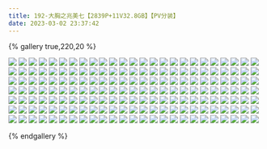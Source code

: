 ```yaml
---
title: 192-大胸之兆美七【2839P+11V32.8GB】【PV分装】
date: 2023-03-02 23:37:42
---
```


{% gallery true,220,20 %}

![](https://cdn.jsdelivr.net/gh/qiyuan002/blog_img@main/192-%E5%A4%A7%E8%83%B8%E4%B9%8B%E5%85%86%E7%BE%8E%E4%B8%83%E3%80%902839P+11V32.8GB%E3%80%91/cover(44).jpg)
![](https://cdn.jsdelivr.net/gh/qiyuan002/blog_img@main/192-%E5%A4%A7%E8%83%B8%E4%B9%8B%E5%85%86%E7%BE%8E%E4%B8%83%E3%80%902839P+11V32.8GB%E3%80%91/cover(43).jpg)
![](https://cdn.jsdelivr.net/gh/qiyuan002/blog_img@main/192-%E5%A4%A7%E8%83%B8%E4%B9%8B%E5%85%86%E7%BE%8E%E4%B8%83%E3%80%902839P+11V32.8GB%E3%80%91/cover(42).jpg)
![](https://cdn.jsdelivr.net/gh/qiyuan002/blog_img@main/192-%E5%A4%A7%E8%83%B8%E4%B9%8B%E5%85%86%E7%BE%8E%E4%B8%83%E3%80%902839P+11V32.8GB%E3%80%91/cover(41).jpg)
![](https://cdn.jsdelivr.net/gh/qiyuan002/blog_img@main/192-%E5%A4%A7%E8%83%B8%E4%B9%8B%E5%85%86%E7%BE%8E%E4%B8%83%E3%80%902839P+11V32.8GB%E3%80%91/cover(40).jpg)
![](https://cdn.jsdelivr.net/gh/qiyuan002/blog_img@main/192-%E5%A4%A7%E8%83%B8%E4%B9%8B%E5%85%86%E7%BE%8E%E4%B8%83%E3%80%902839P+11V32.8GB%E3%80%91/cover(39).jpg)
![](https://cdn.jsdelivr.net/gh/qiyuan002/blog_img@main/192-%E5%A4%A7%E8%83%B8%E4%B9%8B%E5%85%86%E7%BE%8E%E4%B8%83%E3%80%902839P+11V32.8GB%E3%80%91/cover(38).jpg)
![](https://cdn.jsdelivr.net/gh/qiyuan002/blog_img@main/192-%E5%A4%A7%E8%83%B8%E4%B9%8B%E5%85%86%E7%BE%8E%E4%B8%83%E3%80%902839P+11V32.8GB%E3%80%91/cover(37).jpg)
![](https://cdn.jsdelivr.net/gh/qiyuan002/blog_img@main/192-%E5%A4%A7%E8%83%B8%E4%B9%8B%E5%85%86%E7%BE%8E%E4%B8%83%E3%80%902839P+11V32.8GB%E3%80%91/cover(36).jpg)
![](https://cdn.jsdelivr.net/gh/qiyuan002/blog_img@main/192-%E5%A4%A7%E8%83%B8%E4%B9%8B%E5%85%86%E7%BE%8E%E4%B8%83%E3%80%902839P+11V32.8GB%E3%80%91/cover(35).jpg)
![](https://cdn.jsdelivr.net/gh/qiyuan002/blog_img@main/192-%E5%A4%A7%E8%83%B8%E4%B9%8B%E5%85%86%E7%BE%8E%E4%B8%83%E3%80%902839P+11V32.8GB%E3%80%91/cover(34).jpg)
![](https://cdn.jsdelivr.net/gh/qiyuan002/blog_img@main/192-%E5%A4%A7%E8%83%B8%E4%B9%8B%E5%85%86%E7%BE%8E%E4%B8%83%E3%80%902839P+11V32.8GB%E3%80%91/cover(33).jpg)
![](https://cdn.jsdelivr.net/gh/qiyuan002/blog_img@main/192-%E5%A4%A7%E8%83%B8%E4%B9%8B%E5%85%86%E7%BE%8E%E4%B8%83%E3%80%902839P+11V32.8GB%E3%80%91/cover(32).jpg)
![](https://cdn.jsdelivr.net/gh/qiyuan002/blog_img@main/192-%E5%A4%A7%E8%83%B8%E4%B9%8B%E5%85%86%E7%BE%8E%E4%B8%83%E3%80%902839P+11V32.8GB%E3%80%91/cover(31).jpg)
![](https://cdn.jsdelivr.net/gh/qiyuan002/blog_img@main/192-%E5%A4%A7%E8%83%B8%E4%B9%8B%E5%85%86%E7%BE%8E%E4%B8%83%E3%80%902839P+11V32.8GB%E3%80%91/cover(30).jpg)
![](https://cdn.jsdelivr.net/gh/qiyuan002/blog_img@main/192-%E5%A4%A7%E8%83%B8%E4%B9%8B%E5%85%86%E7%BE%8E%E4%B8%83%E3%80%902839P+11V32.8GB%E3%80%91/cover(29).jpg)
![](https://cdn.jsdelivr.net/gh/qiyuan002/blog_img@main/192-%E5%A4%A7%E8%83%B8%E4%B9%8B%E5%85%86%E7%BE%8E%E4%B8%83%E3%80%902839P+11V32.8GB%E3%80%91/cover(28).jpg)
![](https://cdn.jsdelivr.net/gh/qiyuan002/blog_img@main/192-%E5%A4%A7%E8%83%B8%E4%B9%8B%E5%85%86%E7%BE%8E%E4%B8%83%E3%80%902839P+11V32.8GB%E3%80%91/cover(27).jpg)
![](https://cdn.jsdelivr.net/gh/qiyuan002/blog_img@main/192-%E5%A4%A7%E8%83%B8%E4%B9%8B%E5%85%86%E7%BE%8E%E4%B8%83%E3%80%902839P+11V32.8GB%E3%80%91/cover(26).jpg)
![](https://cdn.jsdelivr.net/gh/qiyuan002/blog_img@main/192-%E5%A4%A7%E8%83%B8%E4%B9%8B%E5%85%86%E7%BE%8E%E4%B8%83%E3%80%902839P+11V32.8GB%E3%80%91/cover(25).jpg)
![](https://cdn.jsdelivr.net/gh/qiyuan002/blog_img@main/192-%E5%A4%A7%E8%83%B8%E4%B9%8B%E5%85%86%E7%BE%8E%E4%B8%83%E3%80%902839P+11V32.8GB%E3%80%91/cover(24).jpg)
![](https://cdn.jsdelivr.net/gh/qiyuan002/blog_img@main/192-%E5%A4%A7%E8%83%B8%E4%B9%8B%E5%85%86%E7%BE%8E%E4%B8%83%E3%80%902839P+11V32.8GB%E3%80%91/cover(23).jpg)
![](https://cdn.jsdelivr.net/gh/qiyuan002/blog_img@main/192-%E5%A4%A7%E8%83%B8%E4%B9%8B%E5%85%86%E7%BE%8E%E4%B8%83%E3%80%902839P+11V32.8GB%E3%80%91/cover(22).jpg)
![](https://cdn.jsdelivr.net/gh/qiyuan002/blog_img@main/192-%E5%A4%A7%E8%83%B8%E4%B9%8B%E5%85%86%E7%BE%8E%E4%B8%83%E3%80%902839P+11V32.8GB%E3%80%91/cover(21).jpg)
![](https://cdn.jsdelivr.net/gh/qiyuan002/blog_img@main/192-%E5%A4%A7%E8%83%B8%E4%B9%8B%E5%85%86%E7%BE%8E%E4%B8%83%E3%80%902839P+11V32.8GB%E3%80%91/cover(20).jpg)
![](https://cdn.jsdelivr.net/gh/qiyuan002/blog_img@main/192-%E5%A4%A7%E8%83%B8%E4%B9%8B%E5%85%86%E7%BE%8E%E4%B8%83%E3%80%902839P+11V32.8GB%E3%80%91/cover(19).jpg)
![](https://cdn.jsdelivr.net/gh/qiyuan002/blog_img@main/192-%E5%A4%A7%E8%83%B8%E4%B9%8B%E5%85%86%E7%BE%8E%E4%B8%83%E3%80%902839P+11V32.8GB%E3%80%91/cover(18).jpg)
![](https://cdn.jsdelivr.net/gh/qiyuan002/blog_img@main/192-%E5%A4%A7%E8%83%B8%E4%B9%8B%E5%85%86%E7%BE%8E%E4%B8%83%E3%80%902839P+11V32.8GB%E3%80%91/cover(17).jpg)
![](https://cdn.jsdelivr.net/gh/qiyuan002/blog_img@main/192-%E5%A4%A7%E8%83%B8%E4%B9%8B%E5%85%86%E7%BE%8E%E4%B8%83%E3%80%902839P+11V32.8GB%E3%80%91/cover(16).jpg)
![](https://cdn.jsdelivr.net/gh/qiyuan002/blog_img@main/192-%E5%A4%A7%E8%83%B8%E4%B9%8B%E5%85%86%E7%BE%8E%E4%B8%83%E3%80%902839P+11V32.8GB%E3%80%91/cover(15).jpg)
![](https://cdn.jsdelivr.net/gh/qiyuan002/blog_img@main/192-%E5%A4%A7%E8%83%B8%E4%B9%8B%E5%85%86%E7%BE%8E%E4%B8%83%E3%80%902839P+11V32.8GB%E3%80%91/cover(14).jpg)
![](https://cdn.jsdelivr.net/gh/qiyuan002/blog_img@main/192-%E5%A4%A7%E8%83%B8%E4%B9%8B%E5%85%86%E7%BE%8E%E4%B8%83%E3%80%902839P+11V32.8GB%E3%80%91/cover(13).jpg)
![](https://cdn.jsdelivr.net/gh/qiyuan002/blog_img@main/192-%E5%A4%A7%E8%83%B8%E4%B9%8B%E5%85%86%E7%BE%8E%E4%B8%83%E3%80%902839P+11V32.8GB%E3%80%91/cover(12).jpg)
![](https://cdn.jsdelivr.net/gh/qiyuan002/blog_img@main/192-%E5%A4%A7%E8%83%B8%E4%B9%8B%E5%85%86%E7%BE%8E%E4%B8%83%E3%80%902839P+11V32.8GB%E3%80%91/cover(11).jpg)
![](https://cdn.jsdelivr.net/gh/qiyuan002/blog_img@main/192-%E5%A4%A7%E8%83%B8%E4%B9%8B%E5%85%86%E7%BE%8E%E4%B8%83%E3%80%902839P+11V32.8GB%E3%80%91/cover(10).jpg)
![](https://cdn.jsdelivr.net/gh/qiyuan002/blog_img@main/192-%E5%A4%A7%E8%83%B8%E4%B9%8B%E5%85%86%E7%BE%8E%E4%B8%83%E3%80%902839P+11V32.8GB%E3%80%91/cover(9).jpg)
![](https://cdn.jsdelivr.net/gh/qiyuan002/blog_img@main/192-%E5%A4%A7%E8%83%B8%E4%B9%8B%E5%85%86%E7%BE%8E%E4%B8%83%E3%80%902839P+11V32.8GB%E3%80%91/cover(8).jpg)
![](https://cdn.jsdelivr.net/gh/qiyuan002/blog_img@main/192-%E5%A4%A7%E8%83%B8%E4%B9%8B%E5%85%86%E7%BE%8E%E4%B8%83%E3%80%902839P+11V32.8GB%E3%80%91/cover(7).jpg)
![](https://cdn.jsdelivr.net/gh/qiyuan002/blog_img@main/192-%E5%A4%A7%E8%83%B8%E4%B9%8B%E5%85%86%E7%BE%8E%E4%B8%83%E3%80%902839P+11V32.8GB%E3%80%91/cover(6).jpg)
![](https://cdn.jsdelivr.net/gh/qiyuan002/blog_img@main/192-%E5%A4%A7%E8%83%B8%E4%B9%8B%E5%85%86%E7%BE%8E%E4%B8%83%E3%80%902839P+11V32.8GB%E3%80%91/cover(5).jpg)
![](https://cdn.jsdelivr.net/gh/qiyuan002/blog_img@main/192-%E5%A4%A7%E8%83%B8%E4%B9%8B%E5%85%86%E7%BE%8E%E4%B8%83%E3%80%902839P+11V32.8GB%E3%80%91/cover(4).jpg)
![](https://cdn.jsdelivr.net/gh/qiyuan002/blog_img@main/192-%E5%A4%A7%E8%83%B8%E4%B9%8B%E5%85%86%E7%BE%8E%E4%B8%83%E3%80%902839P+11V32.8GB%E3%80%91/cover(3).jpg)
![](https://cdn.jsdelivr.net/gh/qiyuan002/blog_img@main/192-%E5%A4%A7%E8%83%B8%E4%B9%8B%E5%85%86%E7%BE%8E%E4%B8%83%E3%80%902839P+11V32.8GB%E3%80%91/cover(2).jpg)
![](https://cdn.jsdelivr.net/gh/qiyuan002/blog_img@main/192-%E5%A4%A7%E8%83%B8%E4%B9%8B%E5%85%86%E7%BE%8E%E4%B8%83%E3%80%902839P+11V32.8GB%E3%80%91/cover(1).jpg)
![](https://cdn.jsdelivr.net/gh/qiyuan002/blog_img@main/192-%E5%A4%A7%E8%83%B8%E4%B9%8B%E5%85%86%E7%BE%8E%E4%B8%83%E3%80%902839P+11V32.8GB%E3%80%91/2628_065_98l_3600_5400.jpg)
![](https://cdn.jsdelivr.net/gh/qiyuan002/blog_img@main/192-%E5%A4%A7%E8%83%B8%E4%B9%8B%E5%85%86%E7%BE%8E%E4%B8%83%E3%80%902839P+11V32.8GB%E3%80%91/cover.jpg)
![](https://cdn.jsdelivr.net/gh/qiyuan002/blog_img@main/192-%E5%A4%A7%E8%83%B8%E4%B9%8B%E5%85%86%E7%BE%8E%E4%B8%83%E3%80%902839P+11V32.8GB%E3%80%91/2628_056_3fh_3603_5400.jpg)
![](https://cdn.jsdelivr.net/gh/qiyuan002/blog_img@main/192-%E5%A4%A7%E8%83%B8%E4%B9%8B%E5%85%86%E7%BE%8E%E4%B8%83%E3%80%902839P+11V32.8GB%E3%80%91/2628_055_o6o_3603_5400.jpg)
![](https://cdn.jsdelivr.net/gh/qiyuan002/blog_img@main/192-%E5%A4%A7%E8%83%B8%E4%B9%8B%E5%85%86%E7%BE%8E%E4%B8%83%E3%80%902839P+11V32.8GB%E3%80%91/2628_053_ho8_3603_5400.jpg)
![](https://cdn.jsdelivr.net/gh/qiyuan002/blog_img@main/192-%E5%A4%A7%E8%83%B8%E4%B9%8B%E5%85%86%E7%BE%8E%E4%B8%83%E3%80%902839P+11V32.8GB%E3%80%91/2628_051_0m0_3603_5400.jpg)
![](https://cdn.jsdelivr.net/gh/qiyuan002/blog_img@main/192-%E5%A4%A7%E8%83%B8%E4%B9%8B%E5%85%86%E7%BE%8E%E4%B8%83%E3%80%902839P+11V32.8GB%E3%80%91/2628_049_okw_3603_5400.jpg)
![](https://cdn.jsdelivr.net/gh/qiyuan002/blog_img@main/192-%E5%A4%A7%E8%83%B8%E4%B9%8B%E5%85%86%E7%BE%8E%E4%B8%83%E3%80%902839P+11V32.8GB%E3%80%91/2628_046_enx_3603_5400.jpg)
![](https://cdn.jsdelivr.net/gh/qiyuan002/blog_img@main/192-%E5%A4%A7%E8%83%B8%E4%B9%8B%E5%85%86%E7%BE%8E%E4%B8%83%E3%80%902839P+11V32.8GB%E3%80%91/2628_039_3qs_3603_5400.jpg)
![](https://cdn.jsdelivr.net/gh/qiyuan002/blog_img@main/192-%E5%A4%A7%E8%83%B8%E4%B9%8B%E5%85%86%E7%BE%8E%E4%B8%83%E3%80%902839P+11V32.8GB%E3%80%91/2628_038_jlw_3603_5400.jpg)
![](https://cdn.jsdelivr.net/gh/qiyuan002/blog_img@main/192-%E5%A4%A7%E8%83%B8%E4%B9%8B%E5%85%86%E7%BE%8E%E4%B8%83%E3%80%902839P+11V32.8GB%E3%80%91/2628_034_85v_3603_5400.jpg)
![](https://cdn.jsdelivr.net/gh/qiyuan002/blog_img@main/192-%E5%A4%A7%E8%83%B8%E4%B9%8B%E5%85%86%E7%BE%8E%E4%B8%83%E3%80%902839P+11V32.8GB%E3%80%91/2628_031_ygb_3603_5400.jpg)
![](https://cdn.jsdelivr.net/gh/qiyuan002/blog_img@main/192-%E5%A4%A7%E8%83%B8%E4%B9%8B%E5%85%86%E7%BE%8E%E4%B8%83%E3%80%902839P+11V32.8GB%E3%80%91/2628_029_8x7_3603_5400.jpg)
![](https://cdn.jsdelivr.net/gh/qiyuan002/blog_img@main/192-%E5%A4%A7%E8%83%B8%E4%B9%8B%E5%85%86%E7%BE%8E%E4%B8%83%E3%80%902839P+11V32.8GB%E3%80%91/2628_028_bbs_3603_5400.jpg)
![](https://cdn.jsdelivr.net/gh/qiyuan002/blog_img@main/192-%E5%A4%A7%E8%83%B8%E4%B9%8B%E5%85%86%E7%BE%8E%E4%B8%83%E3%80%902839P+11V32.8GB%E3%80%91/2628_026_7gh_3603_5400.jpg)
![](https://cdn.jsdelivr.net/gh/qiyuan002/blog_img@main/192-%E5%A4%A7%E8%83%B8%E4%B9%8B%E5%85%86%E7%BE%8E%E4%B8%83%E3%80%902839P+11V32.8GB%E3%80%91/2628_057_fph_3603_5400.jpg)
![](https://cdn.jsdelivr.net/gh/qiyuan002/blog_img@main/192-%E5%A4%A7%E8%83%B8%E4%B9%8B%E5%85%86%E7%BE%8E%E4%B8%83%E3%80%902839P+11V32.8GB%E3%80%91/2628_023_565_3603_5400.jpg)
![](https://cdn.jsdelivr.net/gh/qiyuan002/blog_img@main/192-%E5%A4%A7%E8%83%B8%E4%B9%8B%E5%85%86%E7%BE%8E%E4%B8%83%E3%80%902839P+11V32.8GB%E3%80%91/2628_008_msv_3603_5400.jpg)
![](https://cdn.jsdelivr.net/gh/qiyuan002/blog_img@main/192-%E5%A4%A7%E8%83%B8%E4%B9%8B%E5%85%86%E7%BE%8E%E4%B8%83%E3%80%902839P+11V32.8GB%E3%80%91/2628_011_ulu_3603_5400.jpg)
![](https://cdn.jsdelivr.net/gh/qiyuan002/blog_img@main/192-%E5%A4%A7%E8%83%B8%E4%B9%8B%E5%85%86%E7%BE%8E%E4%B8%83%E3%80%902839P+11V32.8GB%E3%80%91/2598_013_7ni_3603_5400.jpg)
![](https://cdn.jsdelivr.net/gh/qiyuan002/blog_img@main/192-%E5%A4%A7%E8%83%B8%E4%B9%8B%E5%85%86%E7%BE%8E%E4%B8%83%E3%80%902839P+11V32.8GB%E3%80%91/2598_005_lnq_3603_5400.jpg)
![](https://cdn.jsdelivr.net/gh/qiyuan002/blog_img@main/192-%E5%A4%A7%E8%83%B8%E4%B9%8B%E5%85%86%E7%BE%8E%E4%B8%83%E3%80%902839P+11V32.8GB%E3%80%91/2598_004_14y_3603_5400.jpg)
![](https://cdn.jsdelivr.net/gh/qiyuan002/blog_img@main/192-%E5%A4%A7%E8%83%B8%E4%B9%8B%E5%85%86%E7%BE%8E%E4%B8%83%E3%80%902839P+11V32.8GB%E3%80%91/2598_003_3bg_3603_5400.jpg)
![](https://cdn.jsdelivr.net/gh/qiyuan002/blog_img@main/192-%E5%A4%A7%E8%83%B8%E4%B9%8B%E5%85%86%E7%BE%8E%E4%B8%83%E3%80%902839P+11V32.8GB%E3%80%91/2598_002_7hf_3603_5400.jpg)
![](https://cdn.jsdelivr.net/gh/qiyuan002/blog_img@main/192-%E5%A4%A7%E8%83%B8%E4%B9%8B%E5%85%86%E7%BE%8E%E4%B8%83%E3%80%902839P+11V32.8GB%E3%80%91/2598_046_qep_3603_5400.jpg)
![](https://cdn.jsdelivr.net/gh/qiyuan002/blog_img@main/192-%E5%A4%A7%E8%83%B8%E4%B9%8B%E5%85%86%E7%BE%8E%E4%B8%83%E3%80%902839P+11V32.8GB%E3%80%91/2628_012_f9q_3603_5400.jpg)
![](https://cdn.jsdelivr.net/gh/qiyuan002/blog_img@main/192-%E5%A4%A7%E8%83%B8%E4%B9%8B%E5%85%86%E7%BE%8E%E4%B8%83%E3%80%902839P+11V32.8GB%E3%80%91/2575_026_fb7_3603_5400.jpg)
![](https://cdn.jsdelivr.net/gh/qiyuan002/blog_img@main/192-%E5%A4%A7%E8%83%B8%E4%B9%8B%E5%85%86%E7%BE%8E%E4%B8%83%E3%80%902839P+11V32.8GB%E3%80%91/2575_025_deb_3603_5400.jpg)
![](https://cdn.jsdelivr.net/gh/qiyuan002/blog_img@main/192-%E5%A4%A7%E8%83%B8%E4%B9%8B%E5%85%86%E7%BE%8E%E4%B8%83%E3%80%902839P+11V32.8GB%E3%80%91/2575_024_svq_3603_5400.jpg)
![](https://cdn.jsdelivr.net/gh/qiyuan002/blog_img@main/192-%E5%A4%A7%E8%83%B8%E4%B9%8B%E5%85%86%E7%BE%8E%E4%B8%83%E3%80%902839P+11V32.8GB%E3%80%91/2575_019_9cr_3603_5400.jpg)
![](https://cdn.jsdelivr.net/gh/qiyuan002/blog_img@main/192-%E5%A4%A7%E8%83%B8%E4%B9%8B%E5%85%86%E7%BE%8E%E4%B8%83%E3%80%902839P+11V32.8GB%E3%80%91/2575_018_16m_3603_5400.jpg)
![](https://cdn.jsdelivr.net/gh/qiyuan002/blog_img@main/192-%E5%A4%A7%E8%83%B8%E4%B9%8B%E5%85%86%E7%BE%8E%E4%B8%83%E3%80%902839P+11V32.8GB%E3%80%91/2575_017_ck3_3603_5400.jpg)
![](https://cdn.jsdelivr.net/gh/qiyuan002/blog_img@main/192-%E5%A4%A7%E8%83%B8%E4%B9%8B%E5%85%86%E7%BE%8E%E4%B8%83%E3%80%902839P+11V32.8GB%E3%80%91/2575_016_7q9_3603_5400.jpg)
![](https://cdn.jsdelivr.net/gh/qiyuan002/blog_img@main/192-%E5%A4%A7%E8%83%B8%E4%B9%8B%E5%85%86%E7%BE%8E%E4%B8%83%E3%80%902839P+11V32.8GB%E3%80%91/2575_015_kbw_3603_5400.jpg)
![](https://cdn.jsdelivr.net/gh/qiyuan002/blog_img@main/192-%E5%A4%A7%E8%83%B8%E4%B9%8B%E5%85%86%E7%BE%8E%E4%B8%83%E3%80%902839P+11V32.8GB%E3%80%91/2575_014_7ap_3603_5400.jpg)
![](https://cdn.jsdelivr.net/gh/qiyuan002/blog_img@main/192-%E5%A4%A7%E8%83%B8%E4%B9%8B%E5%85%86%E7%BE%8E%E4%B8%83%E3%80%902839P+11V32.8GB%E3%80%91/2575_013_dwa_3603_5400.jpg)
![](https://cdn.jsdelivr.net/gh/qiyuan002/blog_img@main/192-%E5%A4%A7%E8%83%B8%E4%B9%8B%E5%85%86%E7%BE%8E%E4%B8%83%E3%80%902839P+11V32.8GB%E3%80%91/2575_012_dlc_3603_5400.jpg)
![](https://cdn.jsdelivr.net/gh/qiyuan002/blog_img@main/192-%E5%A4%A7%E8%83%B8%E4%B9%8B%E5%85%86%E7%BE%8E%E4%B8%83%E3%80%902839P+11V32.8GB%E3%80%91/2575_011_nht_3603_5400.jpg)
![](https://cdn.jsdelivr.net/gh/qiyuan002/blog_img@main/192-%E5%A4%A7%E8%83%B8%E4%B9%8B%E5%85%86%E7%BE%8E%E4%B8%83%E3%80%902839P+11V32.8GB%E3%80%91/2575_029_xv4_3603_5400.jpg)
![](https://cdn.jsdelivr.net/gh/qiyuan002/blog_img@main/192-%E5%A4%A7%E8%83%B8%E4%B9%8B%E5%85%86%E7%BE%8E%E4%B8%83%E3%80%902839P+11V32.8GB%E3%80%91/2575_008_0a9_3603_5400.jpg)
![](https://cdn.jsdelivr.net/gh/qiyuan002/blog_img@main/192-%E5%A4%A7%E8%83%B8%E4%B9%8B%E5%85%86%E7%BE%8E%E4%B8%83%E3%80%902839P+11V32.8GB%E3%80%91/2575_004_hgb_3603_5400.jpg)
![](https://cdn.jsdelivr.net/gh/qiyuan002/blog_img@main/192-%E5%A4%A7%E8%83%B8%E4%B9%8B%E5%85%86%E7%BE%8E%E4%B8%83%E3%80%902839P+11V32.8GB%E3%80%91/2548_046_gm9_3600_5400.jpg)
![](https://cdn.jsdelivr.net/gh/qiyuan002/blog_img@main/192-%E5%A4%A7%E8%83%B8%E4%B9%8B%E5%85%86%E7%BE%8E%E4%B8%83%E3%80%902839P+11V32.8GB%E3%80%91/2516_008_22p_3603_5400.jpg)
![](https://cdn.jsdelivr.net/gh/qiyuan002/blog_img@main/192-%E5%A4%A7%E8%83%B8%E4%B9%8B%E5%85%86%E7%BE%8E%E4%B8%83%E3%80%902839P+11V32.8GB%E3%80%91/2516_007_6nt_3603_5400.jpg)
![](https://cdn.jsdelivr.net/gh/qiyuan002/blog_img@main/192-%E5%A4%A7%E8%83%B8%E4%B9%8B%E5%85%86%E7%BE%8E%E4%B8%83%E3%80%902839P+11V32.8GB%E3%80%91/2516_004_386_3603_5400.jpg)
![](https://cdn.jsdelivr.net/gh/qiyuan002/blog_img@main/192-%E5%A4%A7%E8%83%B8%E4%B9%8B%E5%85%86%E7%BE%8E%E4%B8%83%E3%80%902839P+11V32.8GB%E3%80%91/2516_003_g8n_3603_5400.jpg)
![](https://cdn.jsdelivr.net/gh/qiyuan002/blog_img@main/192-%E5%A4%A7%E8%83%B8%E4%B9%8B%E5%85%86%E7%BE%8E%E4%B8%83%E3%80%902839P+11V32.8GB%E3%80%91/2516_002_dc2_3603_5400.jpg)
![](https://cdn.jsdelivr.net/gh/qiyuan002/blog_img@main/192-%E5%A4%A7%E8%83%B8%E4%B9%8B%E5%85%86%E7%BE%8E%E4%B8%83%E3%80%902839P+11V32.8GB%E3%80%91/2516_001_ql3_3603_5400.jpg)
![](https://cdn.jsdelivr.net/gh/qiyuan002/blog_img@main/192-%E5%A4%A7%E8%83%B8%E4%B9%8B%E5%85%86%E7%BE%8E%E4%B8%83%E3%80%902839P+11V32.8GB%E3%80%91/2548_012_7h5_3735_5400.jpg)
![](https://cdn.jsdelivr.net/gh/qiyuan002/blog_img@main/192-%E5%A4%A7%E8%83%B8%E4%B9%8B%E5%85%86%E7%BE%8E%E4%B8%83%E3%80%902839P+11V32.8GB%E3%80%91/2488_040_hva_3837_5400.jpg)
![](https://cdn.jsdelivr.net/gh/qiyuan002/blog_img@main/192-%E5%A4%A7%E8%83%B8%E4%B9%8B%E5%85%86%E7%BE%8E%E4%B8%83%E3%80%902839P+11V32.8GB%E3%80%91/2488_036_h4l_3846_5400.jpg)
![](https://cdn.jsdelivr.net/gh/qiyuan002/blog_img@main/192-%E5%A4%A7%E8%83%B8%E4%B9%8B%E5%85%86%E7%BE%8E%E4%B8%83%E3%80%902839P+11V32.8GB%E3%80%91/2488_035_t0v_3741_5400.jpg)
![](https://cdn.jsdelivr.net/gh/qiyuan002/blog_img@main/192-%E5%A4%A7%E8%83%B8%E4%B9%8B%E5%85%86%E7%BE%8E%E4%B8%83%E3%80%902839P+11V32.8GB%E3%80%91/2488_032_jtn_3726_5400.jpg)
![](https://cdn.jsdelivr.net/gh/qiyuan002/blog_img@main/192-%E5%A4%A7%E8%83%B8%E4%B9%8B%E5%85%86%E7%BE%8E%E4%B8%83%E3%80%902839P+11V32.8GB%E3%80%91/2488_029_9oo_3600_5400.jpg)
![](https://cdn.jsdelivr.net/gh/qiyuan002/blog_img@main/192-%E5%A4%A7%E8%83%B8%E4%B9%8B%E5%85%86%E7%BE%8E%E4%B8%83%E3%80%902839P+11V32.8GB%E3%80%91/2488_026_lac_3966_5400.jpg)
![](https://cdn.jsdelivr.net/gh/qiyuan002/blog_img@main/192-%E5%A4%A7%E8%83%B8%E4%B9%8B%E5%85%86%E7%BE%8E%E4%B8%83%E3%80%902839P+11V32.8GB%E3%80%91/2488_041_inv_3600_5400.jpg)
![](https://cdn.jsdelivr.net/gh/qiyuan002/blog_img@main/192-%E5%A4%A7%E8%83%B8%E4%B9%8B%E5%85%86%E7%BE%8E%E4%B8%83%E3%80%902839P+11V32.8GB%E3%80%91/2488_020_8mr_3855_5400.jpg)
![](https://cdn.jsdelivr.net/gh/qiyuan002/blog_img@main/192-%E5%A4%A7%E8%83%B8%E4%B9%8B%E5%85%86%E7%BE%8E%E4%B8%83%E3%80%902839P+11V32.8GB%E3%80%91/2488_018_rat_3909_5400.jpg)
![](https://cdn.jsdelivr.net/gh/qiyuan002/blog_img@main/192-%E5%A4%A7%E8%83%B8%E4%B9%8B%E5%85%86%E7%BE%8E%E4%B8%83%E3%80%902839P+11V32.8GB%E3%80%91/2488_014_vxx_3585_5400.jpg)
![](https://cdn.jsdelivr.net/gh/qiyuan002/blog_img@main/192-%E5%A4%A7%E8%83%B8%E4%B9%8B%E5%85%86%E7%BE%8E%E4%B8%83%E3%80%902839P+11V32.8GB%E3%80%91/2488_012_yhm_3807_5400.jpg)
![](https://cdn.jsdelivr.net/gh/qiyuan002/blog_img@main/192-%E5%A4%A7%E8%83%B8%E4%B9%8B%E5%85%86%E7%BE%8E%E4%B8%83%E3%80%902839P+11V32.8GB%E3%80%91/2488_011_ex2_3714_5400.jpg)
![](https://cdn.jsdelivr.net/gh/qiyuan002/blog_img@main/192-%E5%A4%A7%E8%83%B8%E4%B9%8B%E5%85%86%E7%BE%8E%E4%B8%83%E3%80%902839P+11V32.8GB%E3%80%91/2488_010_3j6_3504_5400.jpg)
![](https://cdn.jsdelivr.net/gh/qiyuan002/blog_img@main/192-%E5%A4%A7%E8%83%B8%E4%B9%8B%E5%85%86%E7%BE%8E%E4%B8%83%E3%80%902839P+11V32.8GB%E3%80%91/2488_009_bxv_4089_5400.jpg)
![](https://cdn.jsdelivr.net/gh/qiyuan002/blog_img@main/192-%E5%A4%A7%E8%83%B8%E4%B9%8B%E5%85%86%E7%BE%8E%E4%B8%83%E3%80%902839P+11V32.8GB%E3%80%91/2488_025_5ei_3738_5400.jpg)
![](https://cdn.jsdelivr.net/gh/qiyuan002/blog_img@main/192-%E5%A4%A7%E8%83%B8%E4%B9%8B%E5%85%86%E7%BE%8E%E4%B8%83%E3%80%902839P+11V32.8GB%E3%80%91/2488_004_std_3483_5400(1).jpg)
![](https://cdn.jsdelivr.net/gh/qiyuan002/blog_img@main/192-%E5%A4%A7%E8%83%B8%E4%B9%8B%E5%85%86%E7%BE%8E%E4%B8%83%E3%80%902839P+11V32.8GB%E3%80%91/2488_002_jpw_3600_5400(1).jpg)
![](https://cdn.jsdelivr.net/gh/qiyuan002/blog_img@main/192-%E5%A4%A7%E8%83%B8%E4%B9%8B%E5%85%86%E7%BE%8E%E4%B8%83%E3%80%902839P+11V32.8GB%E3%80%91/2488_001_4pc_3834_5400(1).jpg)
![](https://cdn.jsdelivr.net/gh/qiyuan002/blog_img@main/192-%E5%A4%A7%E8%83%B8%E4%B9%8B%E5%85%86%E7%BE%8E%E4%B8%83%E3%80%902839P+11V32.8GB%E3%80%91/2488_005_498_3552_5400(1).jpg)
![](https://cdn.jsdelivr.net/gh/qiyuan002/blog_img@main/192-%E5%A4%A7%E8%83%B8%E4%B9%8B%E5%85%86%E7%BE%8E%E4%B8%83%E3%80%902839P+11V32.8GB%E3%80%91/396_006_ijf_3600_5400.jpg)
![](https://cdn.jsdelivr.net/gh/qiyuan002/blog_img@main/192-%E5%A4%A7%E8%83%B8%E4%B9%8B%E5%85%86%E7%BE%8E%E4%B8%83%E3%80%902839P+11V32.8GB%E3%80%91/396_005_6fp_5400_3600.jpg)
![](https://cdn.jsdelivr.net/gh/qiyuan002/blog_img@main/192-%E5%A4%A7%E8%83%B8%E4%B9%8B%E5%85%86%E7%BE%8E%E4%B8%83%E3%80%902839P+11V32.8GB%E3%80%91/396_004_hnz_3600_5400.jpg)
![](https://cdn.jsdelivr.net/gh/qiyuan002/blog_img@main/192-%E5%A4%A7%E8%83%B8%E4%B9%8B%E5%85%86%E7%BE%8E%E4%B8%83%E3%80%902839P+11V32.8GB%E3%80%91/396_007_q8m_3600_5400.jpg)
![](https://cdn.jsdelivr.net/gh/qiyuan002/blog_img@main/192-%E5%A4%A7%E8%83%B8%E4%B9%8B%E5%85%86%E7%BE%8E%E4%B8%83%E3%80%902839P+11V32.8GB%E3%80%91/353_030_k9l_3600_5400.jpg)
![](https://cdn.jsdelivr.net/gh/qiyuan002/blog_img@main/192-%E5%A4%A7%E8%83%B8%E4%B9%8B%E5%85%86%E7%BE%8E%E4%B8%83%E3%80%902839P+11V32.8GB%E3%80%91/353_035_46i_3600_5400.jpg)
![](https://cdn.jsdelivr.net/gh/qiyuan002/blog_img@main/192-%E5%A4%A7%E8%83%B8%E4%B9%8B%E5%85%86%E7%BE%8E%E4%B8%83%E3%80%902839P+11V32.8GB%E3%80%91/353_034_vr1_3600_5400.jpg)
![](https://cdn.jsdelivr.net/gh/qiyuan002/blog_img@main/192-%E5%A4%A7%E8%83%B8%E4%B9%8B%E5%85%86%E7%BE%8E%E4%B8%83%E3%80%902839P+11V32.8GB%E3%80%91/353_032_kxn_5400_3600.jpg)
![](https://cdn.jsdelivr.net/gh/qiyuan002/blog_img@main/192-%E5%A4%A7%E8%83%B8%E4%B9%8B%E5%85%86%E7%BE%8E%E4%B8%83%E3%80%902839P+11V32.8GB%E3%80%91/353_004_v93_5400_3600.jpg)
![](https://cdn.jsdelivr.net/gh/qiyuan002/blog_img@main/192-%E5%A4%A7%E8%83%B8%E4%B9%8B%E5%85%86%E7%BE%8E%E4%B8%83%E3%80%902839P+11V32.8GB%E3%80%91/353_003_xup_3600_5400.jpg)
![](https://cdn.jsdelivr.net/gh/qiyuan002/blog_img@main/192-%E5%A4%A7%E8%83%B8%E4%B9%8B%E5%85%86%E7%BE%8E%E4%B8%83%E3%80%902839P+11V32.8GB%E3%80%91/353_002_576_5400_3600.jpg)
![](https://cdn.jsdelivr.net/gh/qiyuan002/blog_img@main/192-%E5%A4%A7%E8%83%B8%E4%B9%8B%E5%85%86%E7%BE%8E%E4%B8%83%E3%80%902839P+11V32.8GB%E3%80%91/353_005_vzl_3600_5400.jpg)
![](https://cdn.jsdelivr.net/gh/qiyuan002/blog_img@main/192-%E5%A4%A7%E8%83%B8%E4%B9%8B%E5%85%86%E7%BE%8E%E4%B8%83%E3%80%902839P+11V32.8GB%E3%80%91/347_022_ksg_3600_5400.jpg)
![](https://cdn.jsdelivr.net/gh/qiyuan002/blog_img@main/192-%E5%A4%A7%E8%83%B8%E4%B9%8B%E5%85%86%E7%BE%8E%E4%B8%83%E3%80%902839P+11V32.8GB%E3%80%91/347_025_g19_3600_5400.jpg)
![](https://cdn.jsdelivr.net/gh/qiyuan002/blog_img@main/192-%E5%A4%A7%E8%83%B8%E4%B9%8B%E5%85%86%E7%BE%8E%E4%B8%83%E3%80%902839P+11V32.8GB%E3%80%91/347_012_n0t_3600_5400.jpg)
![](https://cdn.jsdelivr.net/gh/qiyuan002/blog_img@main/192-%E5%A4%A7%E8%83%B8%E4%B9%8B%E5%85%86%E7%BE%8E%E4%B8%83%E3%80%902839P+11V32.8GB%E3%80%91/347_011_yg1_5400_3600.jpg)
![](https://cdn.jsdelivr.net/gh/qiyuan002/blog_img@main/192-%E5%A4%A7%E8%83%B8%E4%B9%8B%E5%85%86%E7%BE%8E%E4%B8%83%E3%80%902839P+11V32.8GB%E3%80%91/347_003_bni_3600_5400.jpg)
![](https://cdn.jsdelivr.net/gh/qiyuan002/blog_img@main/192-%E5%A4%A7%E8%83%B8%E4%B9%8B%E5%85%86%E7%BE%8E%E4%B8%83%E3%80%902839P+11V32.8GB%E3%80%91/347_001_6hz_3600_5400.jpg)
![](https://cdn.jsdelivr.net/gh/qiyuan002/blog_img@main/192-%E5%A4%A7%E8%83%B8%E4%B9%8B%E5%85%86%E7%BE%8E%E4%B8%83%E3%80%902839P+11V32.8GB%E3%80%91/0058(14).jpg)
![](https://cdn.jsdelivr.net/gh/qiyuan002/blog_img@main/192-%E5%A4%A7%E8%83%B8%E4%B9%8B%E5%85%86%E7%BE%8E%E4%B8%83%E3%80%902839P+11V32.8GB%E3%80%91/0058(13).jpg)
![](https://cdn.jsdelivr.net/gh/qiyuan002/blog_img@main/192-%E5%A4%A7%E8%83%B8%E4%B9%8B%E5%85%86%E7%BE%8E%E4%B8%83%E3%80%902839P+11V32.8GB%E3%80%91/0058(12).jpg)
![](https://cdn.jsdelivr.net/gh/qiyuan002/blog_img@main/192-%E5%A4%A7%E8%83%B8%E4%B9%8B%E5%85%86%E7%BE%8E%E4%B8%83%E3%80%902839P+11V32.8GB%E3%80%91/0059(14).jpg)
![](https://cdn.jsdelivr.net/gh/qiyuan002/blog_img@main/192-%E5%A4%A7%E8%83%B8%E4%B9%8B%E5%85%86%E7%BE%8E%E4%B8%83%E3%80%902839P+11V32.8GB%E3%80%91/0058(15).jpg)
![](https://cdn.jsdelivr.net/gh/qiyuan002/blog_img@main/192-%E5%A4%A7%E8%83%B8%E4%B9%8B%E5%85%86%E7%BE%8E%E4%B8%83%E3%80%902839P+11V32.8GB%E3%80%91/0059(16).jpg)
![](https://cdn.jsdelivr.net/gh/qiyuan002/blog_img@main/192-%E5%A4%A7%E8%83%B8%E4%B9%8B%E5%85%86%E7%BE%8E%E4%B8%83%E3%80%902839P+11V32.8GB%E3%80%91/0057(19).jpg)
![](https://cdn.jsdelivr.net/gh/qiyuan002/blog_img@main/192-%E5%A4%A7%E8%83%B8%E4%B9%8B%E5%85%86%E7%BE%8E%E4%B8%83%E3%80%902839P+11V32.8GB%E3%80%91/0056(21).jpg)
![](https://cdn.jsdelivr.net/gh/qiyuan002/blog_img@main/192-%E5%A4%A7%E8%83%B8%E4%B9%8B%E5%85%86%E7%BE%8E%E4%B8%83%E3%80%902839P+11V32.8GB%E3%80%91/0056(20).jpg)
![](https://cdn.jsdelivr.net/gh/qiyuan002/blog_img@main/192-%E5%A4%A7%E8%83%B8%E4%B9%8B%E5%85%86%E7%BE%8E%E4%B8%83%E3%80%902839P+11V32.8GB%E3%80%91/0057(14).jpg)
![](https://cdn.jsdelivr.net/gh/qiyuan002/blog_img@main/192-%E5%A4%A7%E8%83%B8%E4%B9%8B%E5%85%86%E7%BE%8E%E4%B8%83%E3%80%902839P+11V32.8GB%E3%80%91/0056(22).jpg)
![](https://cdn.jsdelivr.net/gh/qiyuan002/blog_img@main/192-%E5%A4%A7%E8%83%B8%E4%B9%8B%E5%85%86%E7%BE%8E%E4%B8%83%E3%80%902839P+11V32.8GB%E3%80%91/0054(16).jpg)
![](https://cdn.jsdelivr.net/gh/qiyuan002/blog_img@main/192-%E5%A4%A7%E8%83%B8%E4%B9%8B%E5%85%86%E7%BE%8E%E4%B8%83%E3%80%902839P+11V32.8GB%E3%80%91/0054(8).jpg)
![](https://cdn.jsdelivr.net/gh/qiyuan002/blog_img@main/192-%E5%A4%A7%E8%83%B8%E4%B9%8B%E5%85%86%E7%BE%8E%E4%B8%83%E3%80%902839P+11V32.8GB%E3%80%91/0053(30).jpg)
![](https://cdn.jsdelivr.net/gh/qiyuan002/blog_img@main/192-%E5%A4%A7%E8%83%B8%E4%B9%8B%E5%85%86%E7%BE%8E%E4%B8%83%E3%80%902839P+11V32.8GB%E3%80%91/0052(18).jpg)
![](https://cdn.jsdelivr.net/gh/qiyuan002/blog_img@main/192-%E5%A4%A7%E8%83%B8%E4%B9%8B%E5%85%86%E7%BE%8E%E4%B8%83%E3%80%902839P+11V32.8GB%E3%80%91/0052(15).jpg)
![](https://cdn.jsdelivr.net/gh/qiyuan002/blog_img@main/192-%E5%A4%A7%E8%83%B8%E4%B9%8B%E5%85%86%E7%BE%8E%E4%B8%83%E3%80%902839P+11V32.8GB%E3%80%91/0052(8).jpg)
![](https://cdn.jsdelivr.net/gh/qiyuan002/blog_img@main/192-%E5%A4%A7%E8%83%B8%E4%B9%8B%E5%85%86%E7%BE%8E%E4%B8%83%E3%80%902839P+11V32.8GB%E3%80%91/0051(27).jpg)
![](https://cdn.jsdelivr.net/gh/qiyuan002/blog_img@main/192-%E5%A4%A7%E8%83%B8%E4%B9%8B%E5%85%86%E7%BE%8E%E4%B8%83%E3%80%902839P+11V32.8GB%E3%80%91/0051(19).jpg)
![](https://cdn.jsdelivr.net/gh/qiyuan002/blog_img@main/192-%E5%A4%A7%E8%83%B8%E4%B9%8B%E5%85%86%E7%BE%8E%E4%B8%83%E3%80%902839P+11V32.8GB%E3%80%91/0050(19).jpg)
![](https://cdn.jsdelivr.net/gh/qiyuan002/blog_img@main/192-%E5%A4%A7%E8%83%B8%E4%B9%8B%E5%85%86%E7%BE%8E%E4%B8%83%E3%80%902839P+11V32.8GB%E3%80%91/0049(22).jpg)
![](https://cdn.jsdelivr.net/gh/qiyuan002/blog_img@main/192-%E5%A4%A7%E8%83%B8%E4%B9%8B%E5%85%86%E7%BE%8E%E4%B8%83%E3%80%902839P+11V32.8GB%E3%80%91/0049(20).jpg)
![](https://cdn.jsdelivr.net/gh/qiyuan002/blog_img@main/192-%E5%A4%A7%E8%83%B8%E4%B9%8B%E5%85%86%E7%BE%8E%E4%B8%83%E3%80%902839P+11V32.8GB%E3%80%91/0049(11).jpg)
![](https://cdn.jsdelivr.net/gh/qiyuan002/blog_img@main/192-%E5%A4%A7%E8%83%B8%E4%B9%8B%E5%85%86%E7%BE%8E%E4%B8%83%E3%80%902839P+11V32.8GB%E3%80%91/0049(10).jpg)
![](https://cdn.jsdelivr.net/gh/qiyuan002/blog_img@main/192-%E5%A4%A7%E8%83%B8%E4%B9%8B%E5%85%86%E7%BE%8E%E4%B8%83%E3%80%902839P+11V32.8GB%E3%80%91/0047(26).jpg)
![](https://cdn.jsdelivr.net/gh/qiyuan002/blog_img@main/192-%E5%A4%A7%E8%83%B8%E4%B9%8B%E5%85%86%E7%BE%8E%E4%B8%83%E3%80%902839P+11V32.8GB%E3%80%91/0033(34).jpg)
![](https://cdn.jsdelivr.net/gh/qiyuan002/blog_img@main/192-%E5%A4%A7%E8%83%B8%E4%B9%8B%E5%85%86%E7%BE%8E%E4%B8%83%E3%80%902839P+11V32.8GB%E3%80%91/0033(4).jpg)
![](https://cdn.jsdelivr.net/gh/qiyuan002/blog_img@main/192-%E5%A4%A7%E8%83%B8%E4%B9%8B%E5%85%86%E7%BE%8E%E4%B8%83%E3%80%902839P+11V32.8GB%E3%80%91/0024(38).jpg)
![](https://cdn.jsdelivr.net/gh/qiyuan002/blog_img@main/192-%E5%A4%A7%E8%83%B8%E4%B9%8B%E5%85%86%E7%BE%8E%E4%B8%83%E3%80%902839P+11V32.8GB%E3%80%91/0023(18).jpg)
![](https://cdn.jsdelivr.net/gh/qiyuan002/blog_img@main/192-%E5%A4%A7%E8%83%B8%E4%B9%8B%E5%85%86%E7%BE%8E%E4%B8%83%E3%80%902839P+11V32.8GB%E3%80%91/0022(48).jpg)
![](https://cdn.jsdelivr.net/gh/qiyuan002/blog_img@main/192-%E5%A4%A7%E8%83%B8%E4%B9%8B%E5%85%86%E7%BE%8E%E4%B8%83%E3%80%902839P+11V32.8GB%E3%80%91/0019(21).jpg)
![](https://cdn.jsdelivr.net/gh/qiyuan002/blog_img@main/192-%E5%A4%A7%E8%83%B8%E4%B9%8B%E5%85%86%E7%BE%8E%E4%B8%83%E3%80%902839P+11V32.8GB%E3%80%91/0014(45).jpg)
![](https://cdn.jsdelivr.net/gh/qiyuan002/blog_img@main/192-%E5%A4%A7%E8%83%B8%E4%B9%8B%E5%85%86%E7%BE%8E%E4%B8%83%E3%80%902839P+11V32.8GB%E3%80%91/0014(44).jpg)
![](https://cdn.jsdelivr.net/gh/qiyuan002/blog_img@main/192-%E5%A4%A7%E8%83%B8%E4%B9%8B%E5%85%86%E7%BE%8E%E4%B8%83%E3%80%902839P+11V32.8GB%E3%80%91/0014(43).jpg)
![](https://cdn.jsdelivr.net/gh/qiyuan002/blog_img@main/192-%E5%A4%A7%E8%83%B8%E4%B9%8B%E5%85%86%E7%BE%8E%E4%B8%83%E3%80%902839P+11V32.8GB%E3%80%91/0011(25).jpg)
![](https://cdn.jsdelivr.net/gh/qiyuan002/blog_img@main/192-%E5%A4%A7%E8%83%B8%E4%B9%8B%E5%85%86%E7%BE%8E%E4%B8%83%E3%80%902839P+11V32.8GB%E3%80%91/0005(16).jpg)
![](https://cdn.jsdelivr.net/gh/qiyuan002/blog_img@main/192-%E5%A4%A7%E8%83%B8%E4%B9%8B%E5%85%86%E7%BE%8E%E4%B8%83%E3%80%902839P+11V32.8GB%E3%80%91/0003(19).jpg)
![](https://cdn.jsdelivr.net/gh/qiyuan002/blog_img@main/192-%E5%A4%A7%E8%83%B8%E4%B9%8B%E5%85%86%E7%BE%8E%E4%B8%83%E3%80%902839P+11V32.8GB%E3%80%91/0001(51).jpg)
![](https://cdn.jsdelivr.net/gh/qiyuan002/blog_img@main/192-%E5%A4%A7%E8%83%B8%E4%B9%8B%E5%85%86%E7%BE%8E%E4%B8%83%E3%80%902839P+11V32.8GB%E3%80%91/0001(50).jpg)
![](https://cdn.jsdelivr.net/gh/qiyuan002/blog_img@main/192-%E5%A4%A7%E8%83%B8%E4%B9%8B%E5%85%86%E7%BE%8E%E4%B8%83%E3%80%902839P+11V32.8GB%E3%80%91/0001(22).jpg)
![](https://cdn.jsdelivr.net/gh/qiyuan002/blog_img@main/192-%E5%A4%A7%E8%83%B8%E4%B9%8B%E5%85%86%E7%BE%8E%E4%B8%83%E3%80%902839P+11V32.8GB%E3%80%91/0001(17).jpg)
![](https://cdn.jsdelivr.net/gh/qiyuan002/blog_img@main/192-%E5%A4%A7%E8%83%B8%E4%B9%8B%E5%85%86%E7%BE%8E%E4%B8%83%E3%80%902839P+11V32.8GB%E3%80%91/0001(11).jpg)
![](https://cdn.jsdelivr.net/gh/qiyuan002/blog_img@main/192-%E5%A4%A7%E8%83%B8%E4%B9%8B%E5%85%86%E7%BE%8E%E4%B8%83%E3%80%902839P+11V32.8GB%E3%80%91/0001(9).jpg)
![](https://cdn.jsdelivr.net/gh/qiyuan002/blog_img@main/192-%E5%A4%A7%E8%83%B8%E4%B9%8B%E5%85%86%E7%BE%8E%E4%B8%83%E3%80%902839P+11V32.8GB%E3%80%91/0001(3).jpg)
![](https://cdn.jsdelivr.net/gh/qiyuan002/blog_img@main/192-%E5%A4%A7%E8%83%B8%E4%B9%8B%E5%85%86%E7%BE%8E%E4%B8%83%E3%80%902839P+11V32.8GB%E3%80%91/0001(4).jpg)

{% endgallery %}